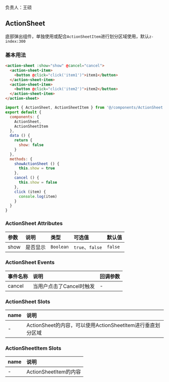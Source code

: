 负责人：王硕
## ActionSheet
底部弹出组件，单独使用或配合`ActionSheetItem`进行划分区域使用，默认`z-index:300`

### 基本用法

```html
<action-sheet :show="show" @cancel="cancel">
  <action-sheet-item>
    <button @click="click('item1')">item1</button>
  </action-sheet-item>
  <action-sheet-item>
    <button @click="click('item2')">item2</button>
  </action-sheet-item>
</action-sheet>
```
```javascript
import { ActionSheet, ActionSheetItem } from '@/components/ActionSheet'
export default {
  components: {
    ActionSheet,
    ActionSheetItem
  },
  data () {
    return {
      show: false
    }
  },
  methods: {
    showActionSheet () {
      this.show = true
    },
    cancel () {
      this.show = false
    },
    click (item) {
      console.log(item)
    }
  }
}

```
### ActionSheet Attributes

|参数|说明|类型|可选值|默认值|
|:-----|:-----|:-----|:-----|:-----|
|show|是否显示|`Boolean`|`true`、`false`|`false`|


### ActionSheet Events

|事件名称|说明|回调参数|
|:-----|:-----|:-----|
|cancel|当用户点击了Cancel时触发|-|

### ActionSheet Slots

|name|说明|
|:-----|:-----|
|-|ActionSheet的内容，可以使用ActionSheetItem进行垂直划分区域|

### ActionSheetItem Slots

|name|说明|
|:-----|:-----|
|-|ActionSheetItem的内容|

